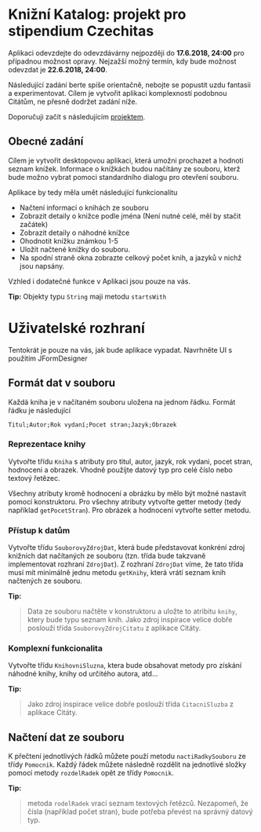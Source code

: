 Knižní Katalog: projekt pro stipendium Czechitas
===

Aplikaci odevzdejte do odevzdávárny nejpozději do **17.6.2018, 24:00** pro případnou možnost opravy.
Nejzažší možný termín, kdy bude možnost odevzdat je **22.6.2018, 24:00**.

Následující zadání berte spíše orientačně, nebojte se popustit uzdu fantasii a experimentovat.
Cílem je vytvořit aplikaci komplexností podobnou Citátům, ne přesně dodržet zadání níže.

Doporučuji začít s následujícím [projektem](https://drive.google.com/open?id=1jUd_w5f7CHmNYdmTnTnCzwWu2rkdi4JY).

## Obecné zadání
Cílem je vytvořit desktopovou aplikaci, která umožni prochazet a hodnoti seznam knížek.
Informace o knížkách budou načítány ze souboru, kterž bude možno vybrat pomoci standardního dialogu pro otevření souboru.

Aplikace by tedy měla umět následující funkcionalitu

* Načtení informací o knihách ze souboru
* Zobrazit detaily o knižce podle jména (Není nutné celé, měl by stačit začátek)
* Zobrazit detaily o náhodné knížce
* Ohodnotit knížku známkou 1-5
* Uložit načtené knížky do souboru.
* Na spodní straně okna zobrazte celkový počet knih, a jazyků v nichž jsou napsány.

Vzhled i dodatečné funkce v Aplikaci jsou pouze na vás.

**Tip:**
Objekty typu ``String`` maji metodu ``startsWith``

# Uživatelské rozhraní
Tentokrát je pouze na vás, jak bude aplikace vypadat. Navrhněte UI s použitím JFormDesigner

## Formát dat v souboru
Každá kniha je v načítaném souboru uložena na jednom řádku.
Formát řádku je následující

``` Titul;Autor;Rok vydaní;Pocet stran;Jazyk;Obrazek ```


### Reprezentace knihy
Vytvořte třídu ``Kniha`` s atributy pro titul, autor, jazyk, rok vydani, pocet stran, hodnoceni a obrazek.
Vhodně použíjte datový typ pro celé číslo nebo textový řetězec.

Všechny atributy kromě hodnocení a obrázku by mělo být možné nastavit pomocí konstruktoru.
Pro všechny atributy vytvořte getter metody (tedy například ``getPocetStran``).
Pro obrázek a hodnocení vytvořte setter metodu.

### Přístup k datům

Vytvořte třídu ``SouborovyZdrojDat``, která bude představovat konkréní zdroj knižních dat načítaných ze souboru (tzn. třída bude takzvaně implementovat rozhraní ``ZdrojDat``).
Z rozhraní ``ZdrojDat`` víme, že tato třída musí mít minimálně jednu metodu ``getKnihy``, která vrátí seznam knih načtených ze souboru.

**Tip:**

> Data ze souboru načtěte v konstruktoru a uložte to atribitu ``knihy``, ktery bude typu seznam knih.
> Jako zdroj inspirace velice dobře poslouží třída ``SouborovyZdrojCitatu`` z aplikace Citáty.


### Komplexní funkcionalita
Vytvořte třídu ``KnihovniSluzna``, ktera bude obsahovat metody pro získání náhodné knihy, knihy od určitého autora, atd...

**Tip:**
> Jako zdroj inspirace velice dobře poslouží třída ``CitacniSluzba`` z aplikace Citáty.


## Načtení dat ze souboru

K přečtení jednotlivých řádků můžete použí metodu ``nactiRadkySouboru`` ze třídy ``Pomocnik``.
Každý řádek můžete následně rozdělit na jednotlivé složky pomocí metody ``rozdelRadek`` opět ze třídy ``Pomocnik``.

**Tip:**

> metoda ``rodelRadek`` vrací seznam textových řetězců. Nezapomeň, že čísla (například počet stran), bude potřeba převést na správný datový typ.




